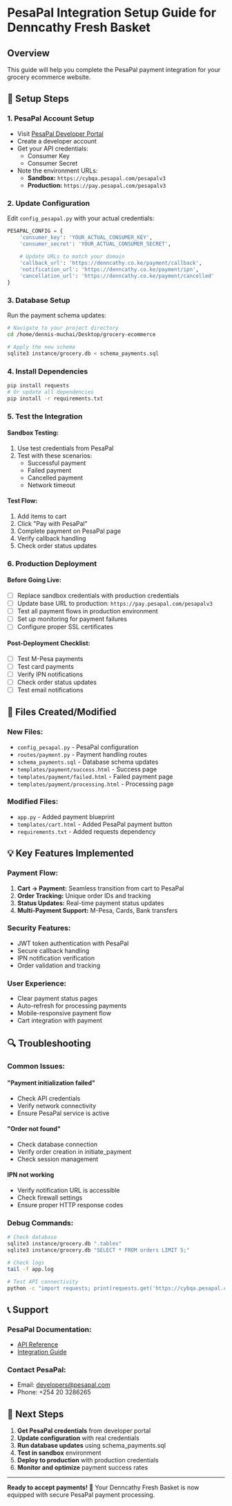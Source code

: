 # PesaPal Integration Setup Guide for Denncathy Fresh Basket

## Overview
This guide will help you complete the PesaPal payment integration for your grocery ecommerce website.

## 🔧 **Setup Steps**

### 1. **PesaPal Account Setup**
- Visit [PesaPal Developer Portal](https://developer.pesapal.com/)
- Create a developer account
- Get your API credentials:
  - Consumer Key
  - Consumer Secret
- Note the environment URLs:
  - **Sandbox:** `https://cybqa.pesapal.com/pesapalv3`
  - **Production:** `https://pay.pesapal.com/pesapalv3`

### 2. **Update Configuration**
Edit `config_pesapal.py` with your actual credentials:

```python
PESAPAL_CONFIG = {
    'consumer_key': 'YOUR_ACTUAL_CONSUMER_KEY',
    'consumer_secret': 'YOUR_ACTUAL_CONSUMER_SECRET',
    
    # Update URLs to match your domain
    'callback_url': 'https://denncathy.co.ke/payment/callback',
    'notification_url': 'https://denncathy.co.ke/payment/ipn',
    'cancellation_url': 'https://denncathy.co.ke/payment/cancelled'
}
```

### 3. **Database Setup**
Run the payment schema updates:

```bash
# Navigate to your project directory
cd /home/dennis-muchai/Desktop/grocery-ecommerce

# Apply the new schema
sqlite3 instance/grocery.db < schema_payments.sql
```

### 4. **Install Dependencies**
```bash
pip install requests
# Or update all dependencies
pip install -r requirements.txt
```

### 5. **Test the Integration**

#### **Sandbox Testing:**
1. Use test credentials from PesaPal
2. Test with these scenarios:
   - Successful payment
   - Failed payment
   - Cancelled payment
   - Network timeout

#### **Test Flow:**
1. Add items to cart
2. Click "Pay with PesaPal"
3. Complete payment on PesaPal page
4. Verify callback handling
5. Check order status updates

### 6. **Production Deployment**

#### **Before Going Live:**
- [ ] Replace sandbox credentials with production credentials
- [ ] Update base URL to production: `https://pay.pesapal.com/pesapalv3`
- [ ] Test all payment flows in production environment
- [ ] Set up monitoring for payment failures
- [ ] Configure proper SSL certificates

#### **Post-Deployment Checklist:**
- [ ] Test M-Pesa payments
- [ ] Test card payments
- [ ] Verify IPN notifications
- [ ] Check order status updates
- [ ] Test email notifications

## 🚀 **Files Created/Modified**

### **New Files:**
- `config_pesapal.py` - PesaPal configuration
- `routes/payment.py` - Payment handling routes
- `schema_payments.sql` - Database schema updates
- `templates/payment/success.html` - Success page
- `templates/payment/failed.html` - Failed payment page
- `templates/payment/processing.html` - Processing page

### **Modified Files:**
- `app.py` - Added payment blueprint
- `templates/cart.html` - Added PesaPal payment button
- `requirements.txt` - Added requests dependency

## 💡 **Key Features Implemented**

### **Payment Flow:**
1. **Cart → Payment:** Seamless transition from cart to PesaPal
2. **Order Tracking:** Unique order IDs and tracking
3. **Status Updates:** Real-time payment status updates
4. **Multi-Payment Support:** M-Pesa, Cards, Bank transfers

### **Security Features:**
- JWT token authentication with PesaPal
- Secure callback handling
- IPN notification verification
- Order validation and tracking

### **User Experience:**
- Clear payment status pages
- Auto-refresh for processing payments
- Mobile-responsive payment flow
- Cart integration with payment

## 🔍 **Troubleshooting**

### **Common Issues:**

#### **"Payment initialization failed"**
- Check API credentials
- Verify network connectivity
- Ensure PesaPal service is active

#### **"Order not found"**
- Check database connection
- Verify order creation in initiate_payment
- Check session management

#### **IPN not working**
- Verify notification URL is accessible
- Check firewall settings
- Ensure proper HTTP response codes

### **Debug Commands:**
```bash
# Check database
sqlite3 instance/grocery.db ".tables"
sqlite3 instance/grocery.db "SELECT * FROM orders LIMIT 5;"

# Check logs
tail -f app.log

# Test API connectivity
python -c "import requests; print(requests.get('https://cybqa.pesapal.com/pesapalv3/health').status_code)"
```

## 📞 **Support**

### **PesaPal Documentation:**
- [API Reference](https://developer.pesapal.com/how-to-integrate/api-30-overview)
- [Integration Guide](https://developer.pesapal.com/how-to-integrate/integration-overview)

### **Contact PesaPal:**
- Email: developers@pesapal.com
- Phone: +254 20 3286265

## 🎯 **Next Steps**

1. **Get PesaPal credentials** from developer portal
2. **Update configuration** with real credentials
3. **Run database updates** using schema_payments.sql
4. **Test in sandbox** environment
5. **Deploy to production** with production credentials
6. **Monitor and optimize** payment success rates

---

**Ready to accept payments!** 🚀 Your Denncathy Fresh Basket is now equipped with secure PesaPal payment processing.
